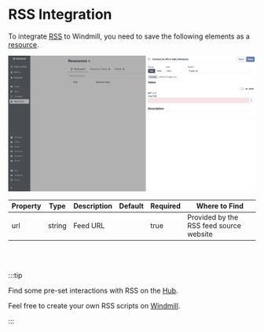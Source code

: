 # RSS Integration

To integrate [RSS](https://rss.com/) to Windmill, you need to save the following elements as a [resource](../core_concepts/3_resources_and_types/index.md).

![Add RSS Resource](../assets/integrations/add-rss.png)

| Property | Type   | Description | Default | Required | Where to Find                           |
| -------- | ------ | ----------- | ------- | -------- | --------------------------------------- |
| url      | string | Feed URL    |         | true     | Provided by the RSS feed source website |

<br/><br/>

:::tip

Find some pre-set interactions with RSS on the [Hub](https://hub.windmill.dev/integrations/RSS).

Feel free to create your own RSS scripts on [Windmill](../getting_started/00_how_to_use_windmill/index.mdx).

:::
